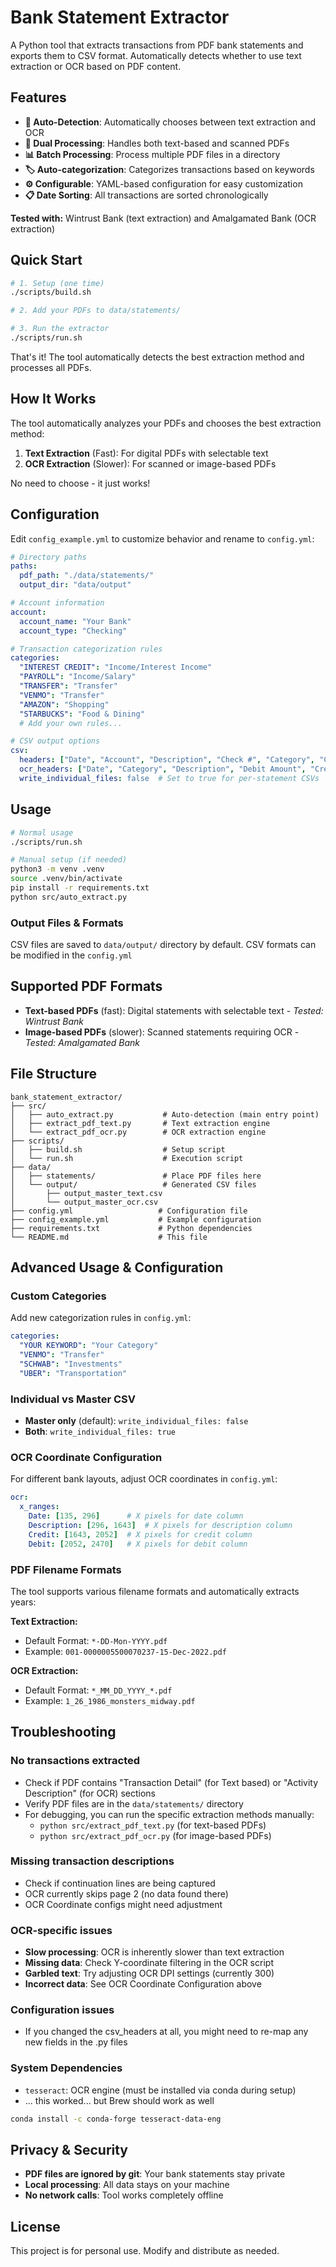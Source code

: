 # Bank Statement Extractor

A Python tool that extracts transactions from PDF bank statements and exports them to CSV format. Automatically detects whether to use text extraction or OCR based on PDF content.

## Features

- **🤖 Auto-Detection**: Automatically chooses between text extraction and OCR
- **📄 Dual Processing**: Handles both text-based and scanned PDFs
- **📊 Batch Processing**: Process multiple PDF files in a directory
- **🏷️ Auto-categorization**: Categorizes transactions based on keywords
- **⚙️ Configurable**: YAML-based configuration for easy customization
- **📋 Date Sorting**: All transactions are sorted chronologically

**Tested with:** Wintrust Bank (text extraction) and Amalgamated Bank (OCR extraction)

## Quick Start

```bash
# 1. Setup (one time)
./scripts/build.sh

# 2. Add your PDFs to data/statements/

# 3. Run the extractor
./scripts/run.sh
```

That's it! The tool automatically detects the best extraction method and processes all PDFs.

## How It Works

The tool automatically analyzes your PDFs and chooses the best extraction method:

1. **Text Extraction** (Fast): For digital PDFs with selectable text
2. **OCR Extraction** (Slower): For scanned or image-based PDFs

No need to choose - it just works!

## Configuration

Edit `config_example.yml` to customize behavior and rename to `config.yml`:

```yaml
# Directory paths
paths:
  pdf_path: "./data/statements/"
  output_dir: "data/output"

# Account information
account:
  account_name: "Your Bank"
  account_type: "Checking"

# Transaction categorization rules
categories:
  "INTEREST CREDIT": "Income/Interest Income"
  "PAYROLL": "Income/Salary"
  "TRANSFER": "Transfer"
  "VENMO": "Transfer"
  "AMAZON": "Shopping"
  "STARBUCKS": "Food & Dining"
  # Add your own rules...

# CSV output options
csv:
  headers: ["Date", "Account", "Description", "Check #", "Category", "Credit", "Debit", "Account Name"]
  ocr_headers: ["Date", "Category", "Description", "Debit Amount", "Credit Amount"]
  write_individual_files: false  # Set to true for per-statement CSVs
```

## Usage

```bash
# Normal usage
./scripts/run.sh

# Manual setup (if needed)
python3 -m venv .venv
source .venv/bin/activate
pip install -r requirements.txt
python src/auto_extract.py
```

### Output Files & Formats
CSV files are saved to `data/output/` directory by default.
CSV formats can be modified in the `config.yml`


## Supported PDF Formats

- **Text-based PDFs** (fast): Digital statements with selectable text - *Tested: Wintrust Bank*
- **Image-based PDFs** (slower): Scanned statements requiring OCR - *Tested: Amalgamated Bank*

## File Structure

```
bank_statement_extractor/
├── src/
│   ├── auto_extract.py           # Auto-detection (main entry point)
│   ├── extract_pdf_text.py       # Text extraction engine
│   └── extract_pdf_ocr.py        # OCR extraction engine
├── scripts/
│   ├── build.sh                  # Setup script
│   └── run.sh                    # Execution script
├── data/
│   ├── statements/               # Place PDF files here
│   └── output/                   # Generated CSV files
│       ├── output_master_text.csv
│       └── output_master_ocr.csv
├── config.yml                   # Configuration file
├── config_example.yml           # Example configuration
├── requirements.txt             # Python dependencies
└── README.md                    # This file
```

## Advanced Usage & Configuration

### Custom Categories
Add new categorization rules in `config.yml`:
```yaml
categories:
  "YOUR KEYWORD": "Your Category"
  "VENMO": "Transfer"
  "SCHWAB": "Investments"
  "UBER": "Transportation"
```

### Individual vs Master CSV
- **Master only** (default): `write_individual_files: false`
- **Both**: `write_individual_files: true`

### OCR Coordinate Configuration
For different bank layouts, adjust OCR coordinates in `config.yml`:
```yaml
ocr:
  x_ranges:
    Date: [135, 296]      # X pixels for date column
    Description: [296, 1643]  # X pixels for description column
    Credit: [1643, 2052]  # X pixels for credit column
    Debit: [2052, 2470]   # X pixels for debit column
```

### PDF Filename Formats
The tool supports various filename formats and automatically extracts years:

**Text Extraction:**
- Default Format: `*-DD-Mon-YYYY.pdf`
- Example: `001-0000005500070237-15-Dec-2022.pdf`

**OCR Extraction:**
- Default Format: `*_MM_DD_YYYY_*.pdf`
- Example: `1_26_1986_monsters_midway.pdf`

## Troubleshooting

### No transactions extracted
- Check if PDF contains "Transaction Detail" (for Text based) or "Activity Description" (for OCR) sections
- Verify PDF files are in the `data/statements/` directory
- For debugging, you can run the specific extraction methods manually:
  - `python src/extract_pdf_text.py` (for text-based PDFs)
  - `python src/extract_pdf_ocr.py` (for image-based PDFs)

### Missing transaction descriptions
- Check if continuation lines are being captured
- OCR currently skips page 2 (no data found there)
- OCR Coordinate configs might need adjustment

### OCR-specific issues
- **Slow processing**: OCR is inherently slower than text extraction
- **Missing data**: Check Y-coordinate filtering in the OCR script
- **Garbled text**: Try adjusting OCR DPI settings (currently 300)
- **Incorrect data**: See OCR Coordinate Configuration above

### Configuration issues
- If you changed the csv_headers at all, you might need to re-map any new fields in the .py files

### System Dependencies
- `tesseract`: OCR engine (must be installed via conda during setup)
- ... this worked... but Brew should work as well
```bash
conda install -c conda-forge tesseract-data-eng
```

## Privacy & Security

- **PDF files are ignored by git**: Your bank statements stay private
- **Local processing**: All data stays on your machine
- **No network calls**: Tool works completely offline

## License

This project is for personal use. Modify and distribute as needed.